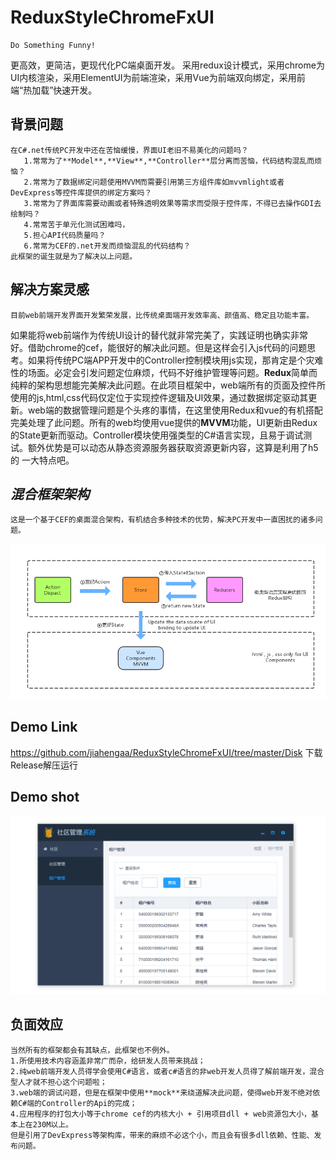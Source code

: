 # ReduxStyleChromeFxUI
    Do Something Funny!

  更高效，更简洁，更现代化PC端桌面开发。
  采用redux设计模式，采用chrome为UI内核渲染，采用ElementUI为前端渲染，采用Vue为前端双向绑定，采用前端“热加载”快速开发。

## 背景问题
    在C#.net传统PC开发中还在苦恼缓慢，界面UI老旧不易美化的问题吗？
       1.常常为了**Model**,**View**,**Controller**层分离而苦恼，代码结构混乱而烦恼？
       2.常常为了数据绑定问题使用MVVM而需要引用第三方组件库如mvvmlight或者DevExpress等控件库提供的绑定方案吗？
       3.常常为了界面库需要动画或者特殊透明效果等需求而受限于控件库，不得已去操作GDI去绘制吗？
       4.常常苦于单元化测试困难吗，
       5.担心API代码质量吗？
       6.常常为CEF的.net开发而烦恼混乱的代码结构？
    此框架的诞生就是为了解决以上问题。
## 解决方案灵感
    目前web前端开发界面开发繁荣发展，比传统桌面端开发效率高、颜值高、稳定且功能丰富。
如果能将web前端作为传统UI设计的替代就非常完美了，实践证明也确实非常好。借助chrome的cef，能很好的解决此问题。但是这样会引入js代码的问题思考。如果将传统PC端APP开发中的Controller控制模块用js实现，那肯定是个灾难性的场面。必定会引发问题定位麻烦，代码不好维护管理等问题。**Redux**简单而纯粹的架构思想能完美解决此问题。在此项目框架中，web端所有的页面及控件所使用的js,html,css代码仅定位于实现控件逻辑及UI效果，通过数据绑定驱动其更新。web端的数据管理问题是个头疼的事情，在这里使用Redux和vue的有机搭配完美处理了此问题。所有的web均使用vue提供的**MVVM**功能，UI更新由Redux的State更新而驱动。Controller模块使用强类型的C#语言实现，且易于调试测试。额外优势是可以动态从静态资源服务器获取资源更新内容，这算是利用了h5的 一大特点吧。
## _混合框架架构_
    这是一个基于CEF的桌面混合架构，有机结合多种技术的优势，解决PC开发中一直困扰的诸多问题。
![混合架构图](https://github.com/jiahengaa/ReduxStyleChromeFxUI/blob/master/DemoShot/architecture%20.png)
## Demo Link
https://github.com/jiahengaa/ReduxStyleChromeFxUI/tree/master/Disk 下载Release解压运行
## Demo shot
![example1.png](https://github.com/jiahengaa/ReduxStyleChromeFxUI/blob/master/DemoShot/example1.png)
## 负面效应
    当然所有的框架都会有其缺点，此框架也不例外。
    1.所使用技术内容涵盖非常广而杂，给研发人员带来挑战；
    2.纯web前端开发人员得学会使用C#语言，或者c#语言的非web开发人员得了解前端开发，混合型人才就不担心这个问题啦；
    3.web端的调试问题，但是在框架中使用**mock**来绕道解决此问题，使得web开发不绝对依赖C#端的Controller的Api的完成；
    4.应用程序的打包大小等于chrome cef的内核大小 + 引用项目dll + web资源包大小，基本上在230M以上。
    但是引用了DevExpress等架构库，带来的麻烦不必这个小，而且会有很多dll依赖、性能、发布问题。


